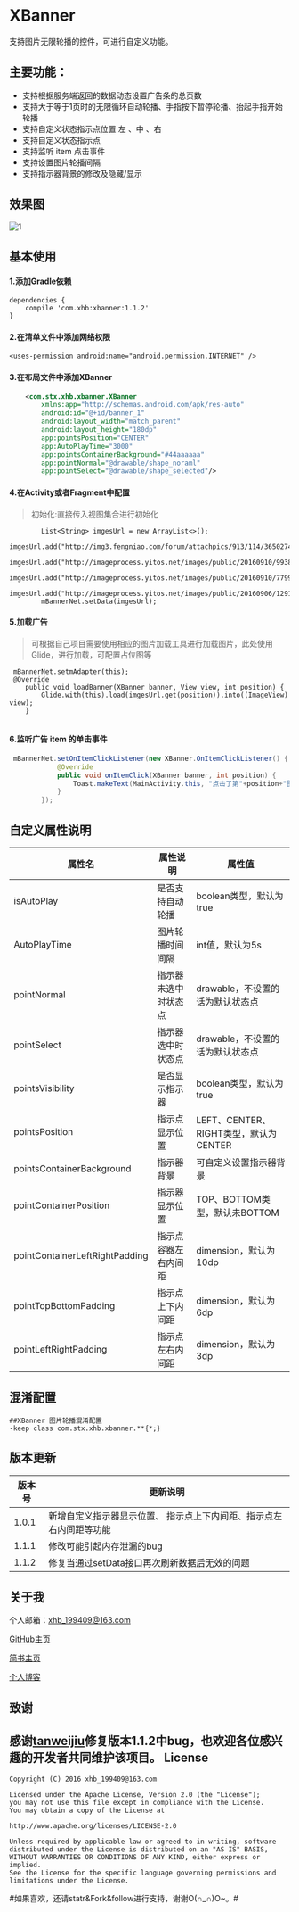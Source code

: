 # XBanner
支持图片无限轮播的控件，可进行自定义功能。


## 主要功能：
- 支持根据服务端返回的数据动态设置广告条的总页数
- 支持大于等于1页时的无限循环自动轮播、手指按下暂停轮播、抬起手指开始轮播
- 支持自定义状态指示点位置  左 、中 、右
- 支持自定义状态指示点
- 支持监听 item 点击事件
- 支持设置图片轮播间隔
- 支持指示器背景的修改及隐藏/显示

## 效果图

![1](https://github.com/xiaohaibin/XBanner/blob/master/sceenshots/gif.gif)

## 基本使用

#### 1.添加Gradle依赖

```
dependencies {
    compile 'com.xhb:xbanner:1.1.2'
}
```
#### 2.在清单文件中添加网络权限

```
<uses-permission android:name="android.permission.INTERNET" />
```

#### 3.在布局文件中添加XBanner
```xml
    <com.stx.xhb.xbanner.XBanner
        xmlns:app="http://schemas.android.com/apk/res-auto"
        android:id="@+id/banner_1"
        android:layout_width="match_parent"
        android:layout_height="180dp"
        app:pointsPosition="CENTER"
        app:AutoPlayTime="3000"
        app:pointsContainerBackground="#44aaaaaa"
        app:pointNormal="@drawable/shape_noraml"
        app:pointSelect="@drawable/shape_selected"/>
```


#### 4.在Activity或者Fragment中配置

> 初始化:直接传入视图集合进行初始化

```
        List<String> imgesUrl = new ArrayList<>();
        imgesUrl.add("http://img3.fengniao.com/forum/attachpics/913/114/36502745.jpg");
        imgesUrl.add("http://imageprocess.yitos.net/images/public/20160910/99381473502384338.jpg");
        imgesUrl.add("http://imageprocess.yitos.net/images/public/20160910/77991473496077677.jpg");
        imgesUrl.add("http://imageprocess.yitos.net/images/public/20160906/1291473163104906.jpg");
        mBannerNet.setData(imgesUrl);

```


#### 5.加载广告

> 可根据自己项目需要使用相应的图片加载工具进行加载图片，此处使用Glide，进行加载，可配置占位图等


```
 mBannerNet.setmAdapter(this);
 @Override
    public void loadBanner(XBanner banner, View view, int position) {
        Glide.with(this).load(imgesUrl.get(position)).into((ImageView) view);
    }
    
```

#### 6.监听广告 item 的单击事件

```java
 mBannerNet.setOnItemClickListener(new XBanner.OnItemClickListener() {
            @Override
            public void onItemClick(XBanner banner, int position) {
                Toast.makeText(MainActivity.this, "点击了第"+position+"图片", Toast.LENGTH_SHORT).show();
            }
        });
```

## 自定义属性说明

| 属性名 | 属性说明 | 属性值 | 
| ------------ | ------------- | ------------ |
| isAutoPlay| 是否支持自动轮播 | boolean类型，默认为true |
| AutoPlayTime| 图片轮播时间间隔 | int值，默认为5s |
| pointNormal| 指示器未选中时状态点 | drawable，不设置的话为默认状态点 |
| pointSelect| 指示器选中时状态点 | drawable，不设置的话为默认状态点 |
| pointsVisibility| 是否显示指示器 | boolean类型，默认为true |
| pointsPosition| 指示点显示位置 | LEFT、CENTER、RIGHT类型，默认为CENTER |
| pointsContainerBackground| 指示器背景 | 可自定义设置指示器背景 |
| pointContainerPosition| 指示器显示位置 | TOP、BOTTOM类型，默认未BOTTOM |
| pointContainerLeftRightPadding| 指示点容器左右内间距 | dimension，默认为10dp |
| pointTopBottomPadding| 指示点上下内间距 | dimension，默认为6dp |
| pointLeftRightPadding| 指示点左右内间距 | dimension，默认为3dp |
## 混淆配置

```
##XBanner 图片轮播混淆配置
-keep class com.stx.xhb.xbanner.**{*;}

```

## 版本更新

| 版本号 | 更新说明 |
| ------------ | ------------- | 
| 1.0.1 | 新增自定义指示器显示位置、 指示点上下内间距、指示点左右内间距等功能| 
| 1.1.1 | 修改可能引起内存泄漏的bug| 
| 1.1.2 | 修复当通过setData接口再次刷新数据后无效的问题|
## 关于我
个人邮箱：xhb_199409@163.com

[GitHub主页](https://github.com/xiaohaibin)

[简书主页](http://www.jianshu.com/users/42aed90cf5af/latest_articles)

[个人博客](http://blog.csdn.net/jxnk25)

## 致谢
感谢[tanweijiu](https://github.com/tanweijiu)修复版本1.1.2中bug，也欢迎各位感兴趣的开发者共同维护该项目。
License
--
    Copyright (C) 2016 xhb_199409@163.com

    Licensed under the Apache License, Version 2.0 (the "License");
    you may not use this file except in compliance with the License.
    You may obtain a copy of the License at

    http://www.apache.org/licenses/LICENSE-2.0

    Unless required by applicable law or agreed to in writing, software
    distributed under the License is distributed on an "AS IS" BASIS,
    WITHOUT WARRANTIES OR CONDITIONS OF ANY KIND, either express or implied.
    See the License for the specific language governing permissions and
    limitations under the License.
    
#如果喜欢，还请statr&Fork&follow进行支持，谢谢O(∩_∩)O~。#
